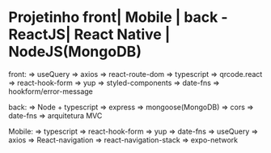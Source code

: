 # Projetinho front| Mobile | back - ReactJS| React Native | NodeJS(MongoDB)

front:
=> useQuery
=> axios
=> react-route-dom
=> typescript
=> qrcode.react
=> react-hook-form
=> yup
=> styled-components
=> date-fns
=> hookform/error-message

back:
=> Node + typescript
=> express
=> mongoose(MongoDB)
=> cors
=> date-fns
=> arquitetura MVC

Mobile:
=> typescript
=> react-hook-form
=> yup
=> date-fns
=> useQuery
=> axios
=> React-navigation
=> react-navigation-stack
=> expo-network
